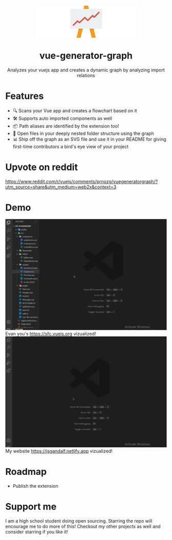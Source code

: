 <p align="center">
 <img src="https://raw.githubusercontent.com/Borrus-sudo/vue-generator-graph/master/gifs/hero.png" align="center" alt="Hero Graph Image" />
 <h1 align="center"> vue-generator-graph </h1>
 <p align="center"> Analyzes your vuejs app and creates a dynamic graph by analyzing import relations </p>
</p>

# Features
- 🔍 Scans your Vue app and creates a flowchart based on it
- 🛠 Supports auto imported components as well
- 📦 Path aliases are identified by the extension too!
- 📁 Open files in your deeply nested folder structure using the graph 
- 📊 Ship off the graph as an SVG file and use it in your README for giving first-time contributors a bird's eye view of your project 

# Upvote on reddit
https://www.reddit.com/r/vuejs/comments/prnozg/vuegeneratorgraph/?utm_source=share&utm_medium=web2x&context=3

# Demo
![Feature 1](https://raw.githubusercontent.com/Borrus-sudo/vue-generator-graph/master/gifs/Example1.gif)
Evan you's https://sfc.vuejs.org vizualized!
![Feature 2](https://raw.githubusercontent.com/Borrus-sudo/vue-generator-graph/master/gifs/Example2.gif)
My website https://jsgandalf.netlify.app vizualized!

# Roadmap 
- Publish the extension

# Support me
 I am a high school student doing open sourcing. Starring the repo will encourage me to do more of this! Checkout my other projects as well and consider starring if you like it!
